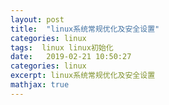 ```yaml
---
layout: post
title:  "linux系统常规优化及安全设置"
categories: linux
tags:  linux linux初始化
date:   2019-02-21 10:50:27 
categories: linux
excerpt: linux系统常规优化及安全设置
mathjax: true
---
```




